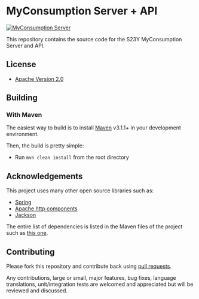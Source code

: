 # MyConsumption Server + API

[![MyConsumption Server](https://dl.dropboxusercontent.com/u/22987083/banner-myconsumption-server%20v2.png)](http://s23y.org)

This repository contains the source code for the S23Y MyConsumption Server and API.

## License

* [Apache Version 2.0](http://www.apache.org/licenses/LICENSE-2.0.html)

## Building

### With Maven

The easiest way to build is to install [Maven](http://maven.apache.org/download.html)
v3.1.1+ in your development environment. 

Then, the build is pretty simple:

* Run `mvn clean install` from the root directory 

## Acknowledgements

This project uses many other open source libraries such as:

* [Spring](https://github.com/spring-projects/spring-framework)
* [Apache http components](https://github.com/apache/httpclient)
* [Jackson](https://github.com/FasterXML/jackson)

The entire list of dependencies
is listed in the Maven files of the project such as [this one](https://github.com/S23Y/myconsumption-server/blob/master/pom.xml).

## Contributing

Please fork this repository and contribute back using
[pull requests](https://github.com/S23Y/myconsumption-server/pulls).

Any contributions, large or small, major features, bug fixes, language translations, 
unit/integration tests are welcomed and appreciated
but will be reviewed and discussed.